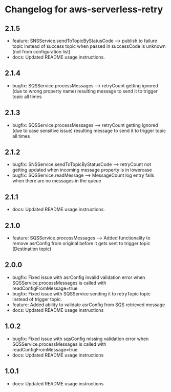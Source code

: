 # Changelog for aws-serverless-retry
<!--LATEST=2.1.5-->
<!--ENTRYINSERT-->

## 2.1.5
* feature: SNSService.sendToTopicByStatusCode --> publish to failure topic instead of success topic when passed in successCode is unknown (not from configuration list) 
* docs: Updated README usage instructions.

## 2.1.4
* bugfix: SQSService.processMessages --> retryCount getting ignored (due to wrong property name) resulting message to send it to trigger topic all times

## 2.1.3
* bugfix: SQSService.processMessages --> retryCount getting ignored (due to case sensitive issue) resulting message to send it to trigger topic all times

## 2.1.2
* bugfix: SNSService.sendToTopicByStatusCode --> retryCount not getting updated when incoming message property is in lowercase
* bugfix: SQSService.readMessage --> MessageCount log entry fails when there are no messages in the queue

## 2.1.1
* docs: Updated README usage instructions.

## 2.1.0
* feature: SQSService.processMessages --> Added functionality to remove asrConfig from original before it gets sent to trigger topic (Destination topic)

## 2.0.0
* bugfix: Fixed issue with asrConfig invalid validation error when SQSService.processMessages is called  with readConfigFromMessage=true
* bugfix: Fixed issue with SQSService sending it to retryTopic topic instead of trigger topic.
* feature: Added ability to validate asrConfig from SQS retrieved message 
* docs: Updated README usage instructions

## 1.0.2
* bugfix: Fixed issue with sqsConfig missing validation error when SQSService.processMessages is called with readConfigFromMessage=true
* docs: Updated README usage instructions 

## 1.0.1
* docs: Updated README usage instructions